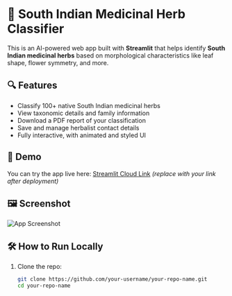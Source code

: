 # 🌿 South Indian Medicinal Herb Classifier

This is an AI-powered web app built with **Streamlit** that helps identify **South Indian medicinal herbs** based on morphological characteristics like leaf shape, flower symmetry, and more.

## 🔍 Features

- Classify 100+ native South Indian medicinal herbs
- View taxonomic details and family information
- Download a PDF report of your classification
- Save and manage herbalist contact details
- Fully interactive, with animated and styled UI

## 🚀 Demo

You can try the app live here: [Streamlit Cloud Link](https://your-streamlit-app-link) *(replace with your link after deployment)*

## 🖼️ Screenshot

![App Screenshot](ChatGPT_Logo.png)

## 🛠 How to Run Locally

1. Clone the repo:
   ```bash
   git clone https://github.com/your-username/your-repo-name.git
   cd your-repo-name
